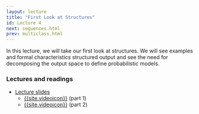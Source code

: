 ```yaml
--- 
layout: lecture
title: "First Look at Structures"
id: Lecture 4
next: sequences.html
prev: multiclass.html
---
```


In this lecture, we will take our first look at structures. We will
see examples and formal characteristics structured output and see the
need for decomposing the output space to define probabilistic models.


### Lectures and readings

- [Lecture slides]({{site.lectures}}/slides/first-look-at-structures/first-look.pdf)
  - [{{site.videoicon}}](https://youtu.be/bED5tmR35yc) (part 1)
  - [{{site.videoicon}}]( https://youtu.be/ePAnsWYBq4I) (part 2)


